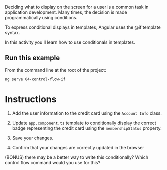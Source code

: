 Deciding what to display on the screen for a user is a common task in application development. Many times, the decision is made programmatically using conditions.

To express conditional displays in templates, Angular uses the @if template syntax.

In this activity you'll learn how to use conditionals in templates.

## Run this example

From the command line at the root of the project:

```bash
ng serve 04-control-flow-if
```

# Instructions

1. Add the user information to the credit card using the `Account Info` class.

1. Update `app.component.ts` template to conditionally display the correct badge representing the credit card using the `membershipStatus` property.

1. Save your changes.

1. Confirm that your changes are correctly updated in the browser

(BONUS) there may be a better way to write this conditionally? Which control flow command would you use for this?
